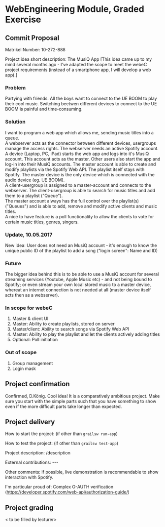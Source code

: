 # WebEngineering Module, Graded Exercise

## Commit Proposal

Matrikel Number: 10-272-888

Project idea short description: The MusiQ App
[This idea came up to my mind several months ago - I've adapted the scope to meet the webeC project requirements (instead of a smartphone app, I will develop a web app).]

### Problem
Partying with friends. All the boys want to connect to the UE BOOM to play their cool music. Switching beetwen different devices to connect to the UE BOOM is painful and time-consuming.

### Solution
I want to program a web app which allows me, sending music titles into a queue.<br>
A webserver acts as the connector between different devices, usergroups manage the access rights. The webserver needs an active Spotify account.<br>
A device (Laptop, PC, iPad) starts the web app and logs into it's MusiQ account. This account acts as the master. Other users also start the app and log-in into their MusiQ accounts. The master account is able to create and modify playlists via the Spotify Web API. The playlist itself stays with Spotify. The master device is the only device which is connected with the audio device (eg. UE BOOM).<br>
A client-usergroup is assigned to a master-account and connects to the webserver. The client-usergroup is able to search for music titles and add them to a playlist ("Queue").<br>
The master account always has the full control over the playlist(s) ("Queues") and is able to add, remove and modify active clients and music titles.<br>
A nice to have feature is a poll functionality to allow the clients to vote for certain music titles, genres, singers.

### Update, 10.05.2017
New idea: User does not need an MusiQ account - it's enough to know the unique public ID of the playlist to add a song ("login screen": Name and ID)

### Future
The bigger idea behind this is to be able to use a MusiQ account for several streaming services (Youtube, Apple Music etc) - and not being bound to Spotify; or even stream your own local stored music to a master device, whereat an internet connection is not needed at all (master device itself acts then as a webserver).

### In scope for webeC
1.  Master & client UI
2.  Master: Ability to create playlists, stored on server
3.  Master/client: Ability to search songs via Spotify Web API
4.  Master: Ability to play the playlist and let the clients actively adding titles
5.  Optional: Poll initiation

### Out of scope
1.  Group management
2.  Login mask

## Project confirmation

Confirmed, D.König.
Cool idea! 
It is a comparatively ambitious project.
Make sure you start with the simple parts such that you have something to show
even if the more difficult parts take longer than expected.

## Project delivery <to be filled by student>

How to start the project: (if other than `grailsw run-app`)

How to test the project:  (if other than `grailsw test-app`)

Project description:      /description

External contributions:	  ---

Other comments: 		  If possible, live demonstration is recommendable to show interaction with Spotify.

I'm particular proud of:  Complex O-AUTH verification (https://developer.spotify.com/web-api/authorization-guide/)


## Project grading 

< to be filled by lecturer>
